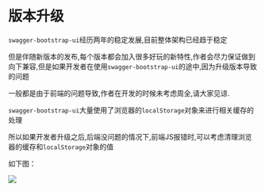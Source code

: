 # 版本升级

`swagger-bootstrap-ui`经历两年的稳定发展,目前整体架构已经趋于稳定

但是伴随新版本的发布,每个版本都会加入很多好玩的新特性,作者会尽力保证做到向下兼容,但是如果开发者在使用`swagger-bootstrap-ui`的途中,因为升级版本导致的问题

一般都是由于前端的问题导致,作者在开发的时候未考虑周全,请大家见谅.

`swagger-bootstrap-ui`大量使用了浏览器的`localStorage`对象来进行相关缓存的处理

所以如果开发者升级之后,后端没问题的情况下,前端JS报错时,可以考虑清理浏览器的缓存和`localStorage`对象的值

如下图：

![](/knife4j/images/1-9-3/cache.png)